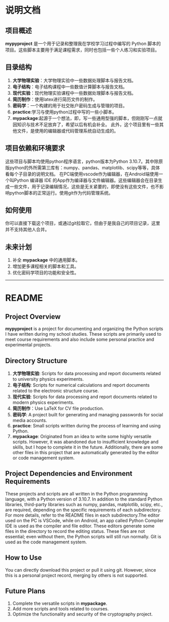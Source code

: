 # 说明文档

## 项目概述
**mypyproject**   是一个用于记录和整理我在学校学习过程中编写的 Python 脚本的项目。这些脚本主要用于满足课程需求，同时也包括一些个人练习和实验项目。

## 目录结构
1. **大学物理实验**：大学物理实验中一些数据处理脚本与报告文档。
2. **电子结构**：电子结构课程中一些数值计算脚本与报告文档。
3. **现代实验**：现代物理实验课程中一些数据处理脚本与报告文档。
4. **简历制作**：使用latex进行简历文件的制作。
5. **密码学**：一个构建的用于社交账户密码生成与管理的项目。
6. **practice**:学习与使用python过程中写的一些小脚本。
7. **mypackage**:起源于一个想法，即，写一些通用型强的脚本，但刚刚写一点就因知识与技术不足放弃了，希望以后有机会补全。
  此外，这个项目里有一些其他文件，是使用的编辑器或代码管理系统自动生成的。
## 项目依赖和环境要求
这些项目与脚本均使用python程序语言，python版本为Python 3.10.7。其中除原版python的外所需第三库有：numpy、pandas、matplotlib、scipy等等，具体看每个子目录的说明文档。
在PC端使用vscode作为编辑器，在Android端使用一个叫Python 编译器 IDE 的App作为编译器与文件编辑器。这些编辑器会在目录生成一些文件，用于记录编辑情况，这些是无关紧要的，即使没有这些文件，也不影响python脚本的正常运行。使用git作为代码管理系统。
## 如何使用
你可以直接下载这个项目，或通过git拉取它，但由于是我自己的项目记录，这里并不支持其他人合并。
## 未来计划
1. 补全 **mypackage** 中的通用脚本。
2. 增加更多课程相关的脚本和工具。
3. 优化密码学项目的功能和安全性。

------------------

# README
## Project Overview
**mypyproject** is a project for documenting and organizing the Python scripts I have written during my school studies. These scripts are primarily used to meet course requirements and also include some personal practice and experimental projects.
## Directory Structure
1. **大学物理实验**: Scripts for data processing and report documents related to university physics experiments.
2. **电子结构**: Scripts for numerical calculations and report documents related to the electronic structure course.
3. **现代实验**: Scripts for data processing and report documents related to modern physics experiments.
4. **简历制作**：Use LaTeX for CV file production.
5. **密码学**: A project built for generating and managing passwords for social media accounts.
6. **practice**: Small scripts written during the process of learning and using Python.
7. **mypackage**: Originated from an idea to write some highly versatile scripts. However, it was abandoned due to insufficient knowledge and skills, but I hope to complete it in the future. Additionally, there are some other files in this project that are automatically generated by the editor or code management system.
## Project Dependencies and Environment Requirements
These projects and scripts are all written in the Python programming language, with a Python version of 3.10.7. In addition to the standard Python libraries, third-party libraries such as numpy, pandas, matplotlib, scipy, etc., are required, depending on the specific requirements of each subdirectory.
 For more details, refer to the README files in each subdirectory.The editor used on the PC is VSCode, while on Android, an app called  Python Compiler IDE is used as the compiler and file editor. These editors generate some files in the directory to record the editing status. These files are not essential; even without them, the Python scripts will still run normally. Git is used as the code management system.
 ## How to Use
 You can directly download this project or pull it using git. However, since this is a personal project record, merging by others is not supported.
## Future Plans
 1. Complete the versatile scripts in **mypackage**.
 2. Add more scripts and tools related to courses.
 3. Optimize the functionality and security of the cryptography project.